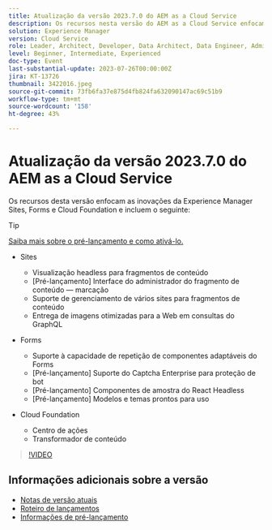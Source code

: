 ```yaml
---
title: Atualização da versão 2023.7.0 do AEM as a Cloud Service
description: Os recursos nesta versão do AEM as a Cloud Service enfocam as inovações da Experience Manager Sites, Forms e Cloud Foundation.
solution: Experience Manager
version: Cloud Service
role: Leader, Architect, Developer, Data Architect, Data Engineer, Admin, User
level: Beginner, Intermediate, Experienced
doc-type: Event
last-substantial-update: 2023-07-26T00:00:00Z
jira: KT-13726
thumbnail: 3422016.jpeg
source-git-commit: 73fb6fa37e875d4fb824fa632090147ac69c51b9
workflow-type: tm+mt
source-wordcount: '158'
ht-degree: 43%

---
```



# Atualização da versão 2023.7.0 do AEM as a Cloud Service

Os recursos desta versão enfocam as inovações da Experience Manager Sites, Forms e Cloud Foundation e incluem o seguinte:

>[!TIP]
>
>[Saiba mais sobre o pré-lançamento e como ativá-lo.](https://experienceleague.adobe.com/docs/experience-manager-cloud-service/content/release-notes/prerelease.html?lang=pt-BR)

* Sites
   * Visualização headless para fragmentos de conteúdo
   * [Pré-lançamento] Interface do administrador do fragmento de conteúdo — marcação
   * Suporte de gerenciamento de vários sites para fragmentos de conteúdo
   * Entrega de imagens otimizadas para a Web em consultas do GraphQL

* Forms
   * Suporte à capacidade de repetição de componentes adaptáveis do Forms
   * [Pré-lançamento] Suporte do Captcha Enterprise para proteção de bot
   * [Pré-lançamento] Componentes de amostra do React Headless
   * [Pré-lançamento] Modelos e temas prontos para uso

* Cloud Foundation
   * Centro de ações
   * Transformador de conteúdo

>[!VIDEO](https://video.tv.adobe.com/v/3422016/?learn=on)


<!-- Have questions about the release?  Discuss the release in [Experience League Communities](https://adobe.ly/444zA4U) -->

## Informações adicionais sobre a versão

* [Notas de versão atuais](https://experienceleague.adobe.com/docs/experience-manager-cloud-service/content/release-notes/home.html?lang=pt-BR)
* [Roteiro de lançamentos](https://experienceleague.adobe.com/docs/experience-manager-release-information/aem-release-updates/update-releases-roadmap.html?lang=pt-BR)
* [Informações de pré-lançamento](https://experienceleague.adobe.com/docs/experience-manager-cloud-service/content/release-notes/prerelease.html?lang=pt-BR)